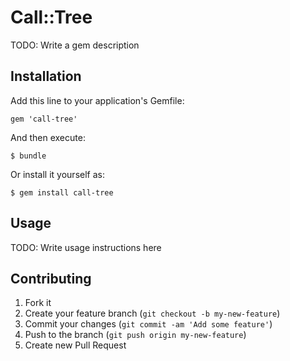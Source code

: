 # Call::Tree

TODO: Write a gem description

## Installation

Add this line to your application's Gemfile:

    gem 'call-tree'

And then execute:

    $ bundle

Or install it yourself as:

    $ gem install call-tree

## Usage

TODO: Write usage instructions here

## Contributing

1. Fork it
2. Create your feature branch (`git checkout -b my-new-feature`)
3. Commit your changes (`git commit -am 'Add some feature'`)
4. Push to the branch (`git push origin my-new-feature`)
5. Create new Pull Request
